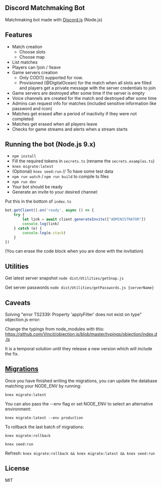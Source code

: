 Discord Matchmaking Bot
-----------------

Matchmaking bot made with [Discord.js](https://discord.js.org) (Node.js)

Features
----------
- Match creation
    - Choose slots
    - Choose map
- List matches
- Players can !join / !leave
- Game servers creation
    - Only COD(1) supported for now. 
    - Provisioned (@DigitalOcean) for the match when all slots are filled and players get a private message with the server credentials to join
- Game servers are destroyed after some time if the server is empty
- Voice channels are created for the match and destroyed after some time
- Admins can request info for matches (included sensitive information like password and rcon)
- Matches get erased after a period of inactivity if they were not completed
- Matches get erased when all players leave
- Checks for game streams and alerts when a stream starts

Running the bot (Node.js 9.x)
----------
- `npm install`
- Fill the required tokens in `secrets.ts` (rename the `secrets.examples.ts`)
- `knex migrate:latest`
- (Optional) `knex seed:run` // To have some test data
- `npm run watch` / `npm run build` to compile ts files
- `npm run dev`
- Your bot should be ready
- Generate an invite to your desired channel:

Put this in the bottom of `index.ts`
```js
bot.getClient().on('ready', async () => {
    try {
        let link = await client.generateInvite(["ADMINISTRATOR"])
        console.log(link)
    } catch (e) {
        console.log(e.stack)
    }
})
```
(You can erase the code block when you are done with the invitation)

Utilities
----------

Get latest server snapshot
`node dist/Utilities/getSnap.js`

Get server passwords
`node dist/Utilities/getPasswords.js {serverName}`

Caveats
----------
Solving "error TS2339: Property 'applyFilter' does not exist on type" objection.js error:

Change the typings from node_modules with this:
https://github.com/Vincit/objection.js/blob/master/typings/objection/index.d.ts

It is a temporal solution until they release a new version which will include the fix.

[Migrations](http://knexjs.org/#Migrations)
----------
Once you have finished writing the migrations, you can update the database matching your NODE_ENV by running:

`knex migrate:latest`

You can also pass the --env flag or set NODE_ENV to select an alternative environment:

`knex migrate:latest --env production`

To rollback the last batch of migrations:

`knex migrate:rollback`

`knex seed:run`

Refresh:
`knex migrate:rollback && knex migrate:latest && knex seed:run`

License
----------
MIT
